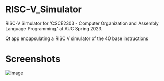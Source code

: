 # RISC-V_Simulator
RISC-V Simulator for 'CSCE2303 - Computer Organization and Assembly Language Programming.' at AUC Spring 2023.

Qt app encapsulating a RISC V simulator of the 40 base instructions 


# Screenshots
![image](https://github.com/pimyn-girgis/RISC-V_Simulator/assets/96356943/ac955398-e1b1-4240-8511-970d22e05614)
